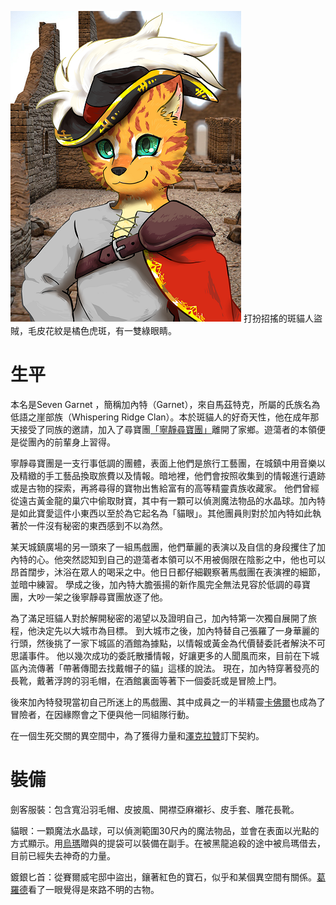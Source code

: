 <!-- TITLE: 加內特 -->
<!-- Subtitle:『我乃大名鼎鼎的寶藏獵…等等，你身上那個發光的東西是什麼？』 -->


![Garnet B](/uploads/garnet-b.png "Garnet B")
打扮招搖的斑貓人盜賊，毛皮花紋是橘色虎斑，有一雙綠眼睛。
# 生平
本名是Seven Garnet ，簡稱加內特（Garnet），來自馬茲特克，所屬的氏族名為低語之崖部族（Whispering Ridge Clan）。本於斑貓人的好奇天性，他在成年那天接受了同族的邀請，加入了尋寶團[「寧靜尋寶團」](/組織/勸世宗親會)離開了家鄉。遊蕩者的本領便是從團內的前輩身上習得。

寧靜尋寶團是一支行事低調的團體，表面上他們是旅行工藝團，在城鎮中用音樂以及精緻的手工藝品換取旅費以及情報。暗地裡，他們會按照收集到的情報進行遺跡或是古物的探索，再將尋得的寶物出售給富有的高等精靈貴族收藏家。
他們曾經從遠古黃金龍的巢穴中偷取財寶，其中有一顆可以偵測魔法物品的水晶球。加內特是如此寶愛這件小東西以至於為它起名為「貓眼」。其他團員則對於加內特如此執著於一件沒有秘密的東西感到不以為然。																				

某天城鎮廣場的另一頭來了一組馬戲團，他們華麗的表演以及自信的身段攫住了加內特的心。他突然認知到自己的遊蕩者本領可以不用被侷限在陰影之中，他也可以昂首闊步，沐浴在眾人的喝采之中。他日日都仔細觀察著馬戲團在表演裡的細節，並暗中練習。
學成之後，加內特大膽張揚的新作風完全無法見容於低調的尋寶團，大吵一架之後寧靜尋寶團放逐了他。

為了滿足班貓人對於解開秘密的渴望以及證明自己，加內特第一次獨自展開了旅程，他決定先以大城市為目標。
到大城市之後，加內特替自己張羅了一身華麗的行頭，然後挑了一家下城區的酒館為據點，以情報或黃金為代價替委託者解決不可思議事件。
他以幾次成功的委託散播情報，好讓更多的人聞風而來，目前在下城區內流傳著「帶著傳聞去找戴帽子的貓」這樣的說法。
現在，加內特穿著發亮的長靴，戴著浮誇的羽毛帽，在酒館裏面等著下一個委託或是冒險上門。

後來加內特發現當初自己所迷上的馬戲團、其中成員之一的半精靈[卡佛爾](/角色/卡佛爾)也成為了冒險者，在因緣際會之下便與他一同組隊行動。

在一個生死交關的異空間中，為了獲得力量和[澤克拉贊](/角色/澤克拉贊)訂下契約。

# 裝備
劍客服裝：包含寬沿羽毛帽、皮披風、開襟亞麻襯衫、皮手套、雕花長靴。

貓眼：一顆魔法水晶球，可以偵測範圍30尺內的魔法物品，並會在表面以光點的方式顯示。用[烏瑪](/角色/烏馬)贈與的提袋可以裝備在副手。在被黑龍追殺的途中被烏瑪借去，目前已經失去神奇的力量。

鍍銀匕首：從賽爾威宅邸中盜出，鑲著紅色的寶石，似乎和某個異空間有關係。[葛羅德](/角色/葛羅德)看了一眼覺得是來路不明的古物。